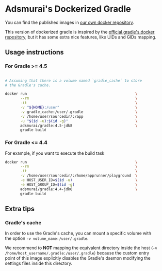 # Adsmurai's Dockerized Gradle

You can find the published images in
[our own docker repository](https://hub.docker.com/r/adsmurai/gradle/).

This version of dockerized gradle is inspired by the
[official gradle's docker repository](https://hub.docker.com/_/gradle/), but it
has some extra nice features, like UIDs and GIDs mapping.

## Usage instructions

### For Gradle >= 4.5

```bash

# Assuming that there is a volume named `gradle_cache` to store
# the Gradle's cache.

docker run                                                  \
       --rm                                                 \
       -it                                                  \
       -v "${HOME}:/user"                                   \
       -v gradle_cache:/user/.gradle                        \
       -v /home/user/sourcedir/:/app                        \
       -u "$(id -u):$(id -g)"                               \
       adsmurai/gradle:4.5-jdk8                             \
       gradle build
```

### For Gradle <= 4.4

For example, if you want to execute the build task
```bash
docker run                                                  \
       --rm                                                 \
       -it                                                  \
       -v /home/user/sourcedir/:/home/apprunner/playground  \
       -e HOST_USER_ID=$(id -u)                             \
       -e HOST_GROUP_ID=$(id -g)                            \
       adsmurai/gradle:4.4-jdk8                             \
       gradle build
```

## Extra tips

### Gradle's cache

In order to use the Gradle's cache, you can mount a specific volume with the
option `-v volume_name:/user/.gradle`.

We recommend to **NOT** mapping the equivalent directory inside the host
(`-v /home/host_username/.gradle:/user/.gradle`) because the custom entry point
of this image explicitly disables the Gradle's daemon modifying the settings
files inside this directory.
